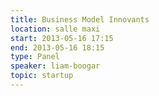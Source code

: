 ```yaml
---
title: Business Model Innovants
location: salle maxi
start: 2013-05-16 17:15
end: 2013-05-16 18:15
type: Panel
speaker: liam-boogar
topic: startup
---
```


